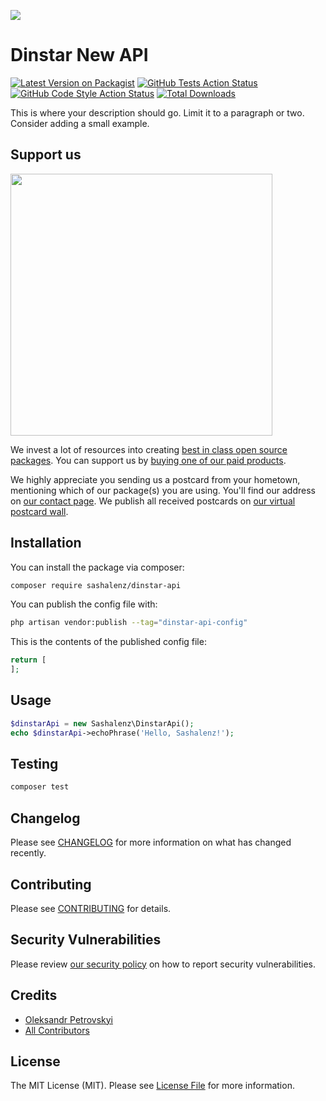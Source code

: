 
[<img src="https://github-ads.s3.eu-central-1.amazonaws.com/support-ukraine.svg?t=1" />](https://supportukrainenow.org)

# Dinstar New API

[![Latest Version on Packagist](https://img.shields.io/packagist/v/sashalenz/dinstar-api.svg?style=flat-square)](https://packagist.org/packages/sashalenz/dinstar-api)
[![GitHub Tests Action Status](https://img.shields.io/github/workflow/status/sashalenz/dinstar-api/run-tests?label=tests)](https://github.com/sashalenz/dinstar-api/actions?query=workflow%3Arun-tests+branch%3Amain)
[![GitHub Code Style Action Status](https://img.shields.io/github/workflow/status/sashalenz/dinstar-api/Check%20&%20fix%20styling?label=code%20style)](https://github.com/sashalenz/dinstar-api/actions?query=workflow%3A"Check+%26+fix+styling"+branch%3Amain)
[![Total Downloads](https://img.shields.io/packagist/dt/sashalenz/dinstar-api.svg?style=flat-square)](https://packagist.org/packages/sashalenz/dinstar-api)

This is where your description should go. Limit it to a paragraph or two. Consider adding a small example.

## Support us

[<img src="https://github-ads.s3.eu-central-1.amazonaws.com/dinstar-api.jpg?t=1" width="419px" />](https://spatie.be/github-ad-click/dinstar-api)

We invest a lot of resources into creating [best in class open source packages](https://spatie.be/open-source). You can support us by [buying one of our paid products](https://spatie.be/open-source/support-us).

We highly appreciate you sending us a postcard from your hometown, mentioning which of our package(s) you are using. You'll find our address on [our contact page](https://spatie.be/about-us). We publish all received postcards on [our virtual postcard wall](https://spatie.be/open-source/postcards).

## Installation

You can install the package via composer:

```bash
composer require sashalenz/dinstar-api
```

You can publish the config file with:

```bash
php artisan vendor:publish --tag="dinstar-api-config"
```

This is the contents of the published config file:

```php
return [
];
```

## Usage

```php
$dinstarApi = new Sashalenz\DinstarApi();
echo $dinstarApi->echoPhrase('Hello, Sashalenz!');
```

## Testing

```bash
composer test
```

## Changelog

Please see [CHANGELOG](CHANGELOG.md) for more information on what has changed recently.

## Contributing

Please see [CONTRIBUTING](https://github.com/spatie/.github/blob/main/CONTRIBUTING.md) for details.

## Security Vulnerabilities

Please review [our security policy](../../security/policy) on how to report security vulnerabilities.

## Credits

- [Oleksandr Petrovskyi](https://github.com/sashalenz)
- [All Contributors](../../contributors)

## License

The MIT License (MIT). Please see [License File](LICENSE.md) for more information.
